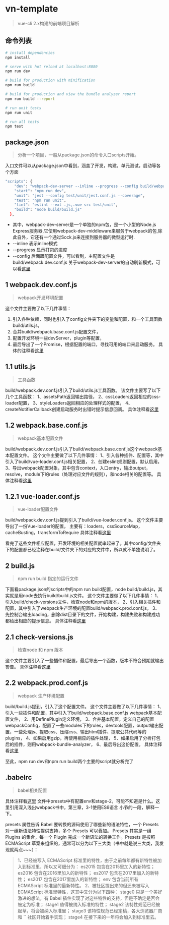 # vn-template

> vue-cli 2.x构建的前端项目解析

## 命令列表

``` bash
# install dependencies
npm install

# serve with hot reload at localhost:8080
npm run dev

# build for production with minification
npm run build

# build for production and view the bundle analyzer report
npm run build --report

# run unit tests
npm run unit

# run all tests
npm test
```

## package.json
> 分析一个项目，一般从package.json的命令入口scripts开始。

入口文件可以从package.json中看到，涵盖了开发，构建，单元测试，启动等各个方面
``` bash
"scripts": {
    "dev": "webpack-dev-server --inline --progress --config build/webpack.dev.conf.js",
    "start": "npm run dev",
    "unit": "jest --config test/unit/jest.conf.js --coverage",
    "test": "npm run unit",
    "lint": "eslint --ext .js,.vue src test/unit",
    "build": "node build/build.js"
  },
```

- 其中，webpack-dev-server是一个单独的npm包，是一个小型的Node.js Express服务器,它使用webpack-dev-middleware来服务于webpack的包,除此自外，它还有一个通过Sock.js来连接到服务器的微型运行时.
- --inline 表示inline模式
- --progress 显示打包的进度
- --config 后面跟配置文件，可以看到，主配置文件是build/webpack.dev.conf.js
关于webpack-dev-server的自动刷新模式，可以看[这里](https://github.com/NickChuCode/vn-template/issues/1)

## 1 webpack.dev.conf.js
> webpack开发环境配置

这个文件主要做了以下几件事情：
1. 引入各种依赖，同时也引入了config文件夹下的变量和配置，和一个工具函数build/utils.js，
2. 合并build/webpack.base.conf.js配置文件，
3. 配置开发环境一些devServer，plugin等配置，
4. 最后导出了一个Promise，根据配置的端口，寻找可用的端口来启动服务。
具体的注释看[这里](https://github.com/NickChuCode/vn-template/blob/master/build/webpack.dev.conf.js)

## 1.1 utils.js
> 工具函数

build/webpack.dev.conf.js引入了build/utils.js工具函数。
该文件主要写了以下几个工具函数：
1、assetsPath返回输出路径，
2、cssLoaders返回相应的css-loader配置，
3、styleLoaders返回相应的处理样式的配置，
4、createNotifierCallback创建启动服务时出错时提示信息回调。
具体注释看[这里](https://github.com/NickChuCode/vn-template/blob/master/build/utils.js)

## 1.2 webpack.base.conf.js
> webpack基本配置文件

build/webpack.dev.conf.js引入了build/webpack.base.conf.js这个webpack基本配置文件。
这个文件主要做了以下几件事情：
1、引入各种插件、配置等，其中引入了build/vue-loader.conf.js相关配置，
2、创建eslint规则配置，默认启用，
3、导出webpack配置对象，其中包含context，入口entry，输出output，resolve，module下的rules（处理对应文件的规则），和node相关的配置等。
具体注释看[这里](https://github.com/NickChuCode/vn-template/blob/master/build/webpack.base.conf.js)

## 1.2.1 vue-loader.conf.js
> vue-loader配置文件

build/webpack.dev.conf.js提到引入了build/vue-loader.conf.js。
这个文件主要导出了一份Vue-loader的配置，
主要有：loaders，cssSourceMap，cacheBusting，transformToRequire
具体注释看[这里](https://github.com/NickChuCode/vn-template/blob/master/build/vue-loader.conf.js)

看完了这些文件相应配置，开发环境的相关配置就串起来了。其中config/文件夹下的配置都已经注释在build/文件夹下的对应的文件中，所以就不单独说明了。

## 2 build.js
> npm run build 指定的运行文件

下面看package.json的scripts中的npm run build配置，node build/build.js，其实就是用node去执行build/build.js文件。
这个文件主要做了以下几件事情：
1、引入build/check-versions文件，检查node和npm的版本，
2、引入相关插件和配置，其中引入了webpack生产环境的配置build/webpack.prod.conf.js，
3、先控制台输出loading，删除dist目录下的文件，开始构建，构建失败和构建成功都给出相应的提示信息。
具体注释看[这里](https://github.com/NickChuCode/vn-template/blob/master/build/build.js)

## 2.1 check-versions.js
> 检查node 和 npm 版本

这个文件主要引入了一些插件和配置，最后导出一个函数，版本不符合预期就输出警告。
具体注释看[这里](https://github.com/NickChuCode/vn-template/blob/master/build/check-versions.js)

## 2.2 webpack.prod.conf.js
> webpack 生产环境配置

build/build.js提到，引入了这个配置文件。
这个文件主要做了以下几件事情：
1、引入一些插件和配置，其中引入了build/webpack.base.conf.js webpack基本配置文件，
2、用DefinePlugin定义环境，
3、合并基本配置，定义自己的配置webpackConfig，配置了一些modules下的rules，devtools配置，output输出配置，一些处理js、提取css、压缩css、输出html插件、提取公共代码等的
plugins，
4、如果启用gzip，再使用相应的插件处理，
5、如果启用了分析打包后的插件，则用webpack-bundle-analyzer，
6、最后导出这份配置。
具体注释看[这里](https://github.com/NickChuCode/vn-template/blob/master/build/webpack.prod.conf.js)

至此，npm run dev和npm run build两个主要的script就分析完了

## .babelrc
> babel相关配置

具体注释看[这里](https://github.com/NickChuCode/vn-template/blob/master/.babelrc)
文件中presets中有配置env和stage-2，可能不知道是什么。这里引用深入浅出webpack书中，第三章，3-1使用ES6语言 小节的一段，解释一下。

presets 属性告诉 Babel 要转换的源码使用了哪些新的语法特性，一个 Presets 对一组新语法特性提供支持，多个 Presets 可以叠加。 Presets 其实是一组 Plugins 的集合，每一个 Plugin 完成一个新语法的转换工作。Presets 是按照 ECMAScript 草案来组织的，通常可以分为以下三大类（书中就是说三大类，我发现就两点~~~）：
> 1、已经被写入 ECMAScript 标准里的特性，由于之前每年都有新特性被加入到标准里，所以又可细分为：
> es2015 包含在2015里加入的新特性；
> es2016 包含在2016里加入的新特性；
> es2017 包含在2017里加入的新特性；
> es2017 包含在2017里加入的新特性；
> env 包含当前所有 ECMAScript 标准里的最新特性。
> 2、被社区提出来的但还未被写入 ECMAScript 标准里特性，这其中又分为以下四种：
> stage0 只是一个美好激进的想法，有 Babel 插件实现了对这些特性的支持，但是不确定是否会被定为标准；
> stage1 值得被纳入标准的特性；
> stage2 该特性规范已经被起草，将会被纳入标准里；
> stage3 该特性规范已经定稿，各大浏览器厂商和 `` 社区开始着手实现；
> stage4 在接下来的一年将会加入到标准里去。

